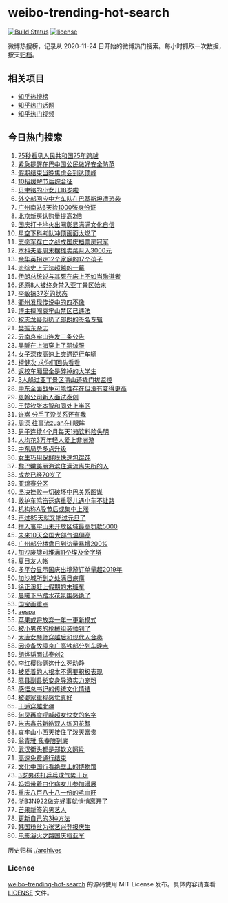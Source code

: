 # weibo-trending-hot-search

[![Build Status](https://github.com/justjavac/weibo-trending-hot-search/workflows/ci/badge.svg?branch=master)](https://github.com/justjavac/weibo-trending-hot-search/actions)
[![license](https://img.shields.io/github/license/justjavac/weibo-trending-hot-search)](https://github.com/justjavac/weibo-trending-hot-search/blob/master/LICENSE)

微博热搜榜，记录从 2020-11-24 日开始的微博热门搜索。每小时抓取一次数据，按天[归档](./archives)。

## 相关项目

- [知乎热搜榜](https://github.com/justjavac/zhihu-trending-top-search)
- [知乎热门话题](https://github.com/justjavac/zhihu-trending-hot-questions)
- [知乎热门视频](https://github.com/justjavac/zhihu-trending-hot-video)

## 今日热门搜索

<!-- BEGIN -->
<!-- 最后更新时间 Tue Oct 08 2024 06:17:13 GMT+0800 (China Standard Time) -->

1. [75秒看见人民共和国75年跨越](https://s.weibo.com//weibo?q=%2375%E7%A7%92%E7%9C%8B%E8%A7%81%E4%BA%BA%E6%B0%91%E5%85%B1%E5%92%8C%E5%9B%BD75%E5%B9%B4%E8%B7%A8%E8%B6%8A%23&Refer=new_time)
1. [紧急提醒在巴中国公民做好安全防范](https://s.weibo.com//weibo?q=%23%E7%B4%A7%E6%80%A5%E6%8F%90%E9%86%92%E5%9C%A8%E5%B7%B4%E4%B8%AD%E5%9B%BD%E5%85%AC%E6%B0%91%E5%81%9A%E5%A5%BD%E5%AE%89%E5%85%A8%E9%98%B2%E8%8C%83%23&t=31&band_rank=10&Refer=top)
1. [假期结束当晚焦虑会到达顶峰](https://s.weibo.com//weibo?q=%23%E5%81%87%E6%9C%9F%E7%BB%93%E6%9D%9F%E5%BD%93%E6%99%9A%E7%84%A6%E8%99%91%E4%BC%9A%E5%88%B0%E8%BE%BE%E9%A1%B6%E5%B3%B0%23&t=31&band_rank=1&Refer=top)
1. [10招缓解节后综合征](https://s.weibo.com//weibo?q=%2310%E6%8B%9B%E7%BC%93%E8%A7%A3%E8%8A%82%E5%90%8E%E7%BB%BC%E5%90%88%E5%BE%81%23&t=31&band_rank=3&Refer=top)
1. [贝聿铭的小女儿18岁啦](https://s.weibo.com//weibo?q=%23%E8%B4%9D%E8%81%BF%E9%93%AD%E7%9A%84%E5%B0%8F%E5%A5%B3%E5%84%BF18%E5%B2%81%E5%95%A6%23&t=31&band_rank=4&Refer=top)
1. [外交部回应中方车队在巴基斯坦遭恐袭](https://s.weibo.com//weibo?q=%23%E5%A4%96%E4%BA%A4%E9%83%A8%E5%9B%9E%E5%BA%94%E4%B8%AD%E6%96%B9%E8%BD%A6%E9%98%9F%E5%9C%A8%E5%B7%B4%E5%9F%BA%E6%96%AF%E5%9D%A6%E9%81%AD%E6%81%90%E8%A2%AD%23&t=31&band_rank=46&Refer=top)
1. [广州南站6天捡1000张身份证](https://s.weibo.com//weibo?q=%23%E5%B9%BF%E5%B7%9E%E5%8D%97%E7%AB%996%E5%A4%A9%E6%8D%A11000%E5%BC%A0%E8%BA%AB%E4%BB%BD%E8%AF%81%23&t=31&band_rank=1&Refer=top)
1. [北京新房认购量提高2倍](https://s.weibo.com//weibo?q=%23%E5%8C%97%E4%BA%AC%E6%96%B0%E6%88%BF%E8%AE%A4%E8%B4%AD%E9%87%8F%E6%8F%90%E9%AB%982%E5%80%8D%23&t=31&band_rank=36&Refer=top)
1. [国庆打卡地火出圈彰显满满文化自信](https://s.weibo.com//weibo?q=%23%E5%9B%BD%E5%BA%86%E6%89%93%E5%8D%A1%E5%9C%B0%E7%81%AB%E5%87%BA%E5%9C%88%E5%BD%B0%E6%98%BE%E6%BB%A1%E6%BB%A1%E6%96%87%E5%8C%96%E8%87%AA%E4%BF%A1%23&t=31&band_rank=25&Refer=top)
1. [星空下科考队冲顶画面太燃了](https://s.weibo.com//weibo?q=%23%E6%98%9F%E7%A9%BA%E4%B8%8B%E7%A7%91%E8%80%83%E9%98%9F%E5%86%B2%E9%A1%B6%E7%94%BB%E9%9D%A2%E5%A4%AA%E7%87%83%E4%BA%86%23&t=31&band_rank=27&Refer=top)
1. [志愿军存亡之战成国庆档票房冠军](https://s.weibo.com//weibo?q=%23%E5%BF%97%E6%84%BF%E5%86%9B%E5%AD%98%E4%BA%A1%E4%B9%8B%E6%88%98%E6%88%90%E5%9B%BD%E5%BA%86%E6%A1%A3%E7%A5%A8%E6%88%BF%E5%86%A0%E5%86%9B%23&t=31&band_rank=10&Refer=top)
1. [本科夫妻周末摆摊卖菜月入3000元](https://s.weibo.com//weibo?q=%23%E6%9C%AC%E7%A7%91%E5%A4%AB%E5%A6%BB%E5%91%A8%E6%9C%AB%E6%91%86%E6%91%8A%E5%8D%96%E8%8F%9C%E6%9C%88%E5%85%A53000%E5%85%83%23&t=31&band_rank=11&Refer=top)
1. [余华英拐走12个家庭的17个孩子](https://s.weibo.com//weibo?q=%23%E4%BD%99%E5%8D%8E%E8%8B%B1%E6%8B%90%E8%B5%B012%E4%B8%AA%E5%AE%B6%E5%BA%AD%E7%9A%8417%E4%B8%AA%E5%AD%A9%E5%AD%90%23&t=31&band_rank=50&Refer=top)
1. [恋综史上无法超越的一幕](https://s.weibo.com//weibo?q=%E6%81%8B%E7%BB%BC%E5%8F%B2%E4%B8%8A%E6%97%A0%E6%B3%95%E8%B6%85%E8%B6%8A%E7%9A%84%E4%B8%80%E5%B9%95&t=31&band_rank=14&Refer=top)
1. [伊朗总统说与其死在床上不如当殉道者](https://s.weibo.com//weibo?q=%23%E4%BC%8A%E6%9C%97%E6%80%BB%E7%BB%9F%E8%AF%B4%E4%B8%8E%E5%85%B6%E6%AD%BB%E5%9C%A8%E5%BA%8A%E4%B8%8A%E4%B8%8D%E5%A6%82%E5%BD%93%E6%AE%89%E9%81%93%E8%80%85%23&t=31&band_rank=28&Refer=top)
1. [还原8人被终身禁入亚丁景区始末](https://s.weibo.com//weibo?q=%23%E8%BF%98%E5%8E%9F8%E4%BA%BA%E8%A2%AB%E7%BB%88%E8%BA%AB%E7%A6%81%E5%85%A5%E4%BA%9A%E4%B8%81%E6%99%AF%E5%8C%BA%E5%A7%8B%E6%9C%AB%23&t=31&band_rank=19&Refer=top)
1. [李敏镐37岁的状态](https://s.weibo.com//weibo?q=%23%E6%9D%8E%E6%95%8F%E9%95%9037%E5%B2%81%E7%9A%84%E7%8A%B6%E6%80%81%23&t=31&band_rank=13&Refer=top)
1. [衢州发现传说中的四不像](https://s.weibo.com//weibo?q=%23%E8%A1%A2%E5%B7%9E%E5%8F%91%E7%8E%B0%E4%BC%A0%E8%AF%B4%E4%B8%AD%E7%9A%84%E5%9B%9B%E4%B8%8D%E5%83%8F%23&t=31&band_rank=31&Refer=top)
1. [博主擅闯哀牢山禁区已违法](https://s.weibo.com//weibo?q=%23%E5%8D%9A%E4%B8%BB%E6%93%85%E9%97%AF%E5%93%80%E7%89%A2%E5%B1%B1%E7%A6%81%E5%8C%BA%E5%B7%B2%E8%BF%9D%E6%B3%95%23&t=31&band_rank=16&Refer=top)
1. [权志龙疑似扔了郎朗的签名专辑](https://s.weibo.com//weibo?q=%23%E6%9D%83%E5%BF%97%E9%BE%99%E7%96%91%E4%BC%BC%E6%89%94%E4%BA%86%E9%83%8E%E6%9C%97%E7%9A%84%E7%AD%BE%E5%90%8D%E4%B8%93%E8%BE%91%23&t=31&band_rank=12&Refer=top)
1. [樊振东杂志](https://s.weibo.com//weibo?q=%E6%A8%8A%E6%8C%AF%E4%B8%9C%E6%9D%82%E5%BF%97&t=31&band_rank=26&Refer=top)
1. [云南哀牢山连发三条公告](https://s.weibo.com//weibo?q=%23%E4%BA%91%E5%8D%97%E5%93%80%E7%89%A2%E5%B1%B1%E8%BF%9E%E5%8F%91%E4%B8%89%E6%9D%A1%E5%85%AC%E5%91%8A%23&t=31&band_rank=21&Refer=top)
1. [吴昕在上海穿上了羽绒服](https://s.weibo.com//weibo?q=%E5%90%B4%E6%98%95%E5%9C%A8%E4%B8%8A%E6%B5%B7%E7%A9%BF%E4%B8%8A%E4%BA%86%E7%BE%BD%E7%BB%92%E6%9C%8D&t=31&band_rank=42&Refer=top)
1. [女子深夜高速上突遇逆行车辆](https://s.weibo.com//weibo?q=%23%E5%A5%B3%E5%AD%90%E6%B7%B1%E5%A4%9C%E9%AB%98%E9%80%9F%E4%B8%8A%E7%AA%81%E9%81%87%E9%80%86%E8%A1%8C%E8%BD%A6%E8%BE%86%23&t=31&band_rank=20&Refer=top)
1. [檀健次 求你们回头看看](https://s.weibo.com//weibo?q=%E6%AA%80%E5%81%A5%E6%AC%A1%20%E6%B1%82%E4%BD%A0%E4%BB%AC%E5%9B%9E%E5%A4%B4%E7%9C%8B%E7%9C%8B&t=31&band_rank=18&Refer=top)
1. [返校车厢里全是碎掉的大学生](https://s.weibo.com//weibo?q=%23%E8%BF%94%E6%A0%A1%E8%BD%A6%E5%8E%A2%E9%87%8C%E5%85%A8%E6%98%AF%E7%A2%8E%E6%8E%89%E7%9A%84%E5%A4%A7%E5%AD%A6%E7%94%9F%23&t=31&band_rank=32&Refer=top)
1. [3人躲过亚丁景区清山还撬门拔监控](https://s.weibo.com//weibo?q=%233%E4%BA%BA%E8%BA%B2%E8%BF%87%E4%BA%9A%E4%B8%81%E6%99%AF%E5%8C%BA%E6%B8%85%E5%B1%B1%E8%BF%98%E6%92%AC%E9%97%A8%E6%8B%94%E7%9B%91%E6%8E%A7%23&t=31&band_rank=24&Refer=top)
1. [中东全面战争可能性存在但没有变得更高](https://s.weibo.com//weibo?q=%23%E4%B8%AD%E4%B8%9C%E5%85%A8%E9%9D%A2%E6%88%98%E4%BA%89%E5%8F%AF%E8%83%BD%E6%80%A7%E5%AD%98%E5%9C%A8%E4%BD%86%E6%B2%A1%E6%9C%89%E5%8F%98%E5%BE%97%E6%9B%B4%E9%AB%98%23&t=31&band_rank=33&Refer=top)
1. [张翰公司新人面试泰创](https://s.weibo.com//weibo?q=%E5%BC%A0%E7%BF%B0%E5%85%AC%E5%8F%B8%E6%96%B0%E4%BA%BA%E9%9D%A2%E8%AF%95%E6%B3%B0%E5%88%9B&t=31&band_rank=38&Refer=top)
1. [王楚钦张本智和同处上半区](https://s.weibo.com//weibo?q=%23%E7%8E%8B%E6%A5%9A%E9%92%A6%E5%BC%A0%E6%9C%AC%E6%99%BA%E5%92%8C%E5%90%8C%E5%A4%84%E4%B8%8A%E5%8D%8A%E5%8C%BA%23&t=31&band_rank=29&Refer=top)
1. [许嵩 分手了没关系还有我](https://s.weibo.com//weibo?q=%E8%AE%B8%E5%B5%A9%20%E5%88%86%E6%89%8B%E4%BA%86%E6%B2%A1%E5%85%B3%E7%B3%BB%E8%BF%98%E6%9C%89%E6%88%91&t=31&band_rank=17&Refer=top)
1. [周深 往事流zuan在li眼眸](https://s.weibo.com//weibo?q=%E5%91%A8%E6%B7%B1%20%E5%BE%80%E4%BA%8B%E6%B5%81zuan%E5%9C%A8li%E7%9C%BC%E7%9C%B8&t=31&band_rank=22&Refer=top)
1. [男子连续4个月每天1箱饮料险失明](https://s.weibo.com//weibo?q=%23%E7%94%B7%E5%AD%90%E8%BF%9E%E7%BB%AD4%E4%B8%AA%E6%9C%88%E6%AF%8F%E5%A4%A91%E7%AE%B1%E9%A5%AE%E6%96%99%E9%99%A9%E5%A4%B1%E6%98%8E%23&t=31&band_rank=37&Refer=top)
1. [人均花3万年轻人爱上非洲游](https://s.weibo.com//weibo?q=%23%E4%BA%BA%E5%9D%87%E8%8A%B13%E4%B8%87%E5%B9%B4%E8%BD%BB%E4%BA%BA%E7%88%B1%E4%B8%8A%E9%9D%9E%E6%B4%B2%E6%B8%B8%23&t=31&band_rank=36&Refer=top)
1. [中东局势多点升级](https://s.weibo.com//weibo?q=%23%E4%B8%AD%E4%B8%9C%E5%B1%80%E5%8A%BF%E5%A4%9A%E7%82%B9%E5%8D%87%E7%BA%A7%23&t=31&band_rank=30&Refer=top)
1. [女生巧用保鲜膜快速包馄饨](https://s.weibo.com//weibo?q=%23%E5%A5%B3%E7%94%9F%E5%B7%A7%E7%94%A8%E4%BF%9D%E9%B2%9C%E8%86%9C%E5%BF%AB%E9%80%9F%E5%8C%85%E9%A6%84%E9%A5%A8%23&t=31&band_rank=33&Refer=top)
1. [黎巴嫩美丽海滨住满流离失所的人](https://s.weibo.com//weibo?q=%23%E9%BB%8E%E5%B7%B4%E5%AB%A9%E7%BE%8E%E4%B8%BD%E6%B5%B7%E6%BB%A8%E4%BD%8F%E6%BB%A1%E6%B5%81%E7%A6%BB%E5%A4%B1%E6%89%80%E7%9A%84%E4%BA%BA%23&t=31&band_rank=49&Refer=top)
1. [成龙已经70岁了](https://s.weibo.com//weibo?q=%23%E6%88%90%E9%BE%99%E5%B7%B2%E7%BB%8F70%E5%B2%81%E4%BA%86%23&t=31&band_rank=22&Refer=top)
1. [亚锦赛分区](https://s.weibo.com//weibo?q=%E4%BA%9A%E9%94%A6%E8%B5%9B%E5%88%86%E5%8C%BA&t=31&band_rank=6&Refer=top)
1. [坚决挫败一切破坏中巴关系图谋](https://s.weibo.com//weibo?q=%23%E5%9D%9A%E5%86%B3%E6%8C%AB%E8%B4%A5%E4%B8%80%E5%88%87%E7%A0%B4%E5%9D%8F%E4%B8%AD%E5%B7%B4%E5%85%B3%E7%B3%BB%E5%9B%BE%E8%B0%8B%23&t=31&band_rank=37&Refer=top)
1. [救护车鸣笛送病重婴儿遇小车不让路](https://s.weibo.com//weibo?q=%23%E6%95%91%E6%8A%A4%E8%BD%A6%E9%B8%A3%E7%AC%9B%E9%80%81%E7%97%85%E9%87%8D%E5%A9%B4%E5%84%BF%E9%81%87%E5%B0%8F%E8%BD%A6%E4%B8%8D%E8%AE%A9%E8%B7%AF%23&t=31&band_rank=39&Refer=top)
1. [机构称A股节后或集中上涨](https://s.weibo.com//weibo?q=%23%E6%9C%BA%E6%9E%84%E7%A7%B0A%E8%82%A1%E8%8A%82%E5%90%8E%E6%88%96%E9%9B%86%E4%B8%AD%E4%B8%8A%E6%B6%A8%23&t=31&band_rank=9&Refer=top)
1. [再过85天就又能过元旦了](https://s.weibo.com//weibo?q=%23%E5%86%8D%E8%BF%8785%E5%A4%A9%E5%B0%B1%E5%8F%88%E8%83%BD%E8%BF%87%E5%85%83%E6%97%A6%E4%BA%86%23&t=31&band_rank=7&Refer=top)
1. [擅入哀牢山未开放区域最高罚款5000](https://s.weibo.com//weibo?q=%23%E6%93%85%E5%85%A5%E5%93%80%E7%89%A2%E5%B1%B1%E6%9C%AA%E5%BC%80%E6%94%BE%E5%8C%BA%E5%9F%9F%E6%9C%80%E9%AB%98%E7%BD%9A%E6%AC%BE5000%23&t=31&band_rank=38&Refer=top)
1. [未来10天全国大部气温偏高](https://s.weibo.com//weibo?q=%23%E6%9C%AA%E6%9D%A510%E5%A4%A9%E5%85%A8%E5%9B%BD%E5%A4%A7%E9%83%A8%E6%B0%94%E6%B8%A9%E5%81%8F%E9%AB%98%23&t=31&band_rank=40&Refer=top)
1. [广州部分楼盘日到访量暴增200%](https://s.weibo.com//weibo?q=%23%E5%B9%BF%E5%B7%9E%E9%83%A8%E5%88%86%E6%A5%BC%E7%9B%98%E6%97%A5%E5%88%B0%E8%AE%BF%E9%87%8F%E6%9A%B4%E5%A2%9E200%25%23&t=31&band_rank=35&Refer=top)
1. [加沙废墟可堆满11个埃及金字塔](https://s.weibo.com//weibo?q=%23%E5%8A%A0%E6%B2%99%E5%BA%9F%E5%A2%9F%E5%8F%AF%E5%A0%86%E6%BB%A111%E4%B8%AA%E5%9F%83%E5%8F%8A%E9%87%91%E5%AD%97%E5%A1%94%23&t=31&band_rank=47&Refer=top)
1. [夏目友人帐](https://s.weibo.com//weibo?q=%E5%A4%8F%E7%9B%AE%E5%8F%8B%E4%BA%BA%E5%B8%90&t=31&band_rank=35&Refer=top)
1. [多平台显示国庆出境游订单量超2019年](https://s.weibo.com//weibo?q=%23%E5%A4%9A%E5%B9%B3%E5%8F%B0%E6%98%BE%E7%A4%BA%E5%9B%BD%E5%BA%86%E5%87%BA%E5%A2%83%E6%B8%B8%E8%AE%A2%E5%8D%95%E9%87%8F%E8%B6%852019%E5%B9%B4%23&t=31&band_rank=10&Refer=top)
1. [加沙城所到之处满目疮痍](https://s.weibo.com//weibo?q=%23%E5%8A%A0%E6%B2%99%E5%9F%8E%E6%89%80%E5%88%B0%E4%B9%8B%E5%A4%84%E6%BB%A1%E7%9B%AE%E7%96%AE%E7%97%8D%23&t=31&band_rank=49&Refer=top)
1. [徐正溪赶上假期的末班车](https://s.weibo.com//weibo?q=%E5%BE%90%E6%AD%A3%E6%BA%AA%E8%B5%B6%E4%B8%8A%E5%81%87%E6%9C%9F%E7%9A%84%E6%9C%AB%E7%8F%AD%E8%BD%A6&t=31&band_rank=50&Refer=top)
1. [晨曦下马踏水花氛围感绝了](https://s.weibo.com//weibo?q=%23%E6%99%A8%E6%9B%A6%E4%B8%8B%E9%A9%AC%E8%B8%8F%E6%B0%B4%E8%8A%B1%E6%B0%9B%E5%9B%B4%E6%84%9F%E7%BB%9D%E4%BA%86%23&t=31&band_rank=10&Refer=top)
1. [国宝画重点](https://s.weibo.com//weibo?q=%23%E5%9B%BD%E5%AE%9D%E7%94%BB%E9%87%8D%E7%82%B9%23&t=31&band_rank=46&Refer=top)
1. [aespa](https://s.weibo.com//weibo?q=aespa&t=31&band_rank=15&Refer=top)
1. [苹果或将放弃一年一更新模式](https://s.weibo.com//weibo?q=%23%E8%8B%B9%E6%9E%9C%E6%88%96%E5%B0%86%E6%94%BE%E5%BC%83%E4%B8%80%E5%B9%B4%E4%B8%80%E6%9B%B4%E6%96%B0%E6%A8%A1%E5%BC%8F%23&t=31&band_rank=5&Refer=top)
1. [被小男孩的枪械组装帅到了](https://s.weibo.com//weibo?q=%23%E8%A2%AB%E5%B0%8F%E7%94%B7%E5%AD%A9%E7%9A%84%E6%9E%AA%E6%A2%B0%E7%BB%84%E8%A3%85%E5%B8%85%E5%88%B0%E4%BA%86%23&t=31&band_rank=10&Refer=top)
1. [大唐女琴师穿越后和现代人合奏](https://s.weibo.com//weibo?q=%23%E5%A4%A7%E5%94%90%E5%A5%B3%E7%90%B4%E5%B8%88%E7%A9%BF%E8%B6%8A%E5%90%8E%E5%92%8C%E7%8E%B0%E4%BB%A3%E4%BA%BA%E5%90%88%E5%A5%8F%23&t=31&band_rank=44&Refer=top)
1. [因设备故障京广高铁部分列车晚点](https://s.weibo.com//weibo?q=%23%E5%9B%A0%E8%AE%BE%E5%A4%87%E6%95%85%E9%9A%9C%E4%BA%AC%E5%B9%BF%E9%AB%98%E9%93%81%E9%83%A8%E5%88%86%E5%88%97%E8%BD%A6%E6%99%9A%E7%82%B9%23&t=31&band_rank=10&Refer=top)
1. [胡烨韬面试泰创2](https://s.weibo.com//weibo?q=%E8%83%A1%E7%83%A8%E9%9F%AC%E9%9D%A2%E8%AF%95%E6%B3%B0%E5%88%9B2&t=31&band_rank=42&Refer=top)
1. [李红樱你俩这什么死动静](https://s.weibo.com//weibo?q=%E6%9D%8E%E7%BA%A2%E6%A8%B1%E4%BD%A0%E4%BF%A9%E8%BF%99%E4%BB%80%E4%B9%88%E6%AD%BB%E5%8A%A8%E9%9D%99&t=31&band_rank=43&Refer=top)
1. [被爱着的人根本不需要积极表现](https://s.weibo.com//weibo?q=%E8%A2%AB%E7%88%B1%E7%9D%80%E7%9A%84%E4%BA%BA%E6%A0%B9%E6%9C%AC%E4%B8%8D%E9%9C%80%E8%A6%81%E7%A7%AF%E6%9E%81%E8%A1%A8%E7%8E%B0&t=31&band_rank=30&Refer=top)
1. [隰县副县长变身导游实力宠粉](https://s.weibo.com//weibo?q=%23%E9%9A%B0%E5%8E%BF%E5%89%AF%E5%8E%BF%E9%95%BF%E5%8F%98%E8%BA%AB%E5%AF%BC%E6%B8%B8%E5%AE%9E%E5%8A%9B%E5%AE%A0%E7%B2%89%23&t=31&band_rank=36&Refer=top)
1. [感悟总书记的传统文化情结](https://s.weibo.com//weibo?q=%23%E6%84%9F%E6%82%9F%E6%80%BB%E4%B9%A6%E8%AE%B0%E7%9A%84%E4%BC%A0%E7%BB%9F%E6%96%87%E5%8C%96%E6%83%85%E7%BB%93%23&Refer=new_time)
1. [被婆家重视感觉真好](https://s.weibo.com//weibo?q=%23%E8%A2%AB%E5%A9%86%E5%AE%B6%E9%87%8D%E8%A7%86%E6%84%9F%E8%A7%89%E7%9C%9F%E5%A5%BD%23&t=31&band_rank=34&Refer=top)
1. [于适穿越北疆](https://s.weibo.com//weibo?q=%23%E4%BA%8E%E9%80%82%E7%A9%BF%E8%B6%8A%E5%8C%97%E7%96%86%23&t=31&band_rank=24&Refer=top)
1. [何炅再度呼喊超女快女的名字](https://s.weibo.com//weibo?q=%E4%BD%95%E7%82%85%E5%86%8D%E5%BA%A6%E5%91%BC%E5%96%8A%E8%B6%85%E5%A5%B3%E5%BF%AB%E5%A5%B3%E7%9A%84%E5%90%8D%E5%AD%97&t=31&band_rank=49&Refer=top)
1. [朱志鑫苏新皓双人练习花絮](https://s.weibo.com//weibo?q=%23%E6%9C%B1%E5%BF%97%E9%91%AB%E8%8B%8F%E6%96%B0%E7%9A%93%E5%8F%8C%E4%BA%BA%E7%BB%83%E4%B9%A0%E8%8A%B1%E7%B5%AE%23&t=31&band_rank=23&Refer=top)
1. [哀牢山小西天接住了泼天富贵](https://s.weibo.com//weibo?q=%23%E5%93%80%E7%89%A2%E5%B1%B1%E5%B0%8F%E8%A5%BF%E5%A4%A9%E6%8E%A5%E4%BD%8F%E4%BA%86%E6%B3%BC%E5%A4%A9%E5%AF%8C%E8%B4%B5%23&t=31&band_rank=44&Refer=top)
1. [翁青雅 我奉陪到底](https://s.weibo.com//weibo?q=%E7%BF%81%E9%9D%92%E9%9B%85%20%E6%88%91%E5%A5%89%E9%99%AA%E5%88%B0%E5%BA%95&t=31&band_rank=47&Refer=top)
1. [武汉街头都是郑钦文照片](https://s.weibo.com//weibo?q=%23%E6%AD%A6%E6%B1%89%E8%A1%97%E5%A4%B4%E9%83%BD%E6%98%AF%E9%83%91%E9%92%A6%E6%96%87%E7%85%A7%E7%89%87%23&t=31&band_rank=41&Refer=top)
1. [高速免费通行结束](https://s.weibo.com//weibo?q=%23%E9%AB%98%E9%80%9F%E5%85%8D%E8%B4%B9%E9%80%9A%E8%A1%8C%E7%BB%93%E6%9D%9F%23&t=31&band_rank=2&Refer=top)
1. [文化中国行看绝壁上的博物馆](https://s.weibo.com//weibo?q=%23%E6%96%87%E5%8C%96%E4%B8%AD%E5%9B%BD%E8%A1%8C%E7%9C%8B%E7%BB%9D%E5%A3%81%E4%B8%8A%E7%9A%84%E5%8D%9A%E7%89%A9%E9%A6%86%23&t=31&band_rank=3&Refer=top)
1. [3岁男孩打乒乓球气势十足](https://s.weibo.com//weibo?q=%233%E5%B2%81%E7%94%B7%E5%AD%A9%E6%89%93%E4%B9%92%E4%B9%93%E7%90%83%E6%B0%94%E5%8A%BF%E5%8D%81%E8%B6%B3%23&t=31&band_rank=8&Refer=top)
1. [妈妈带着白化病女儿参加漫展](https://s.weibo.com//weibo?q=%E5%A6%88%E5%A6%88%E5%B8%A6%E7%9D%80%E7%99%BD%E5%8C%96%E7%97%85%E5%A5%B3%E5%84%BF%E5%8F%82%E5%8A%A0%E6%BC%AB%E5%B1%95&t=31&band_rank=40&Refer=top)
1. [重庆八百八十八一份的毛血旺](https://s.weibo.com//weibo?q=%E9%87%8D%E5%BA%86%E5%85%AB%E7%99%BE%E5%85%AB%E5%8D%81%E5%85%AB%E4%B8%80%E4%BB%BD%E7%9A%84%E6%AF%9B%E8%A1%80%E6%97%BA&t=31&band_rank=43&Refer=top)
1. [浙B3N922做完好事就悄悄离开了](https://s.weibo.com//weibo?q=%23%E6%B5%99B3N922%E5%81%9A%E5%AE%8C%E5%A5%BD%E4%BA%8B%E5%B0%B1%E6%82%84%E6%82%84%E7%A6%BB%E5%BC%80%E4%BA%86%23&t=31&band_rank=45&Refer=top)
1. [芒果新签的男艺人](https://s.weibo.com//weibo?q=%E8%8A%92%E6%9E%9C%E6%96%B0%E7%AD%BE%E7%9A%84%E7%94%B7%E8%89%BA%E4%BA%BA&t=31&band_rank=47&Refer=top)
1. [更新自己的3种方法](https://s.weibo.com//weibo?q=%23%E6%9B%B4%E6%96%B0%E8%87%AA%E5%B7%B1%E7%9A%843%E7%A7%8D%E6%96%B9%E6%B3%95%23&t=31&band_rank=48&Refer=top)
1. [韩国粉丝为张艺兴登报庆生](https://s.weibo.com//weibo?q=%23%E9%9F%A9%E5%9B%BD%E7%B2%89%E4%B8%9D%E4%B8%BA%E5%BC%A0%E8%89%BA%E5%85%B4%E7%99%BB%E6%8A%A5%E5%BA%86%E7%94%9F%23&t=31&band_rank=49&Refer=top)
1. [电影浴火之路国庆档亚军](https://s.weibo.com//weibo?q=%23%E7%94%B5%E5%BD%B1%E6%B5%B4%E7%81%AB%E4%B9%8B%E8%B7%AF%E5%9B%BD%E5%BA%86%E6%A1%A3%E4%BA%9A%E5%86%9B%23&t=31&band_rank=50&Refer=top)

<!-- END -->

历史归档 [./archives](./archives)

### License

[weibo-trending-hot-search](https://github.com/justjavac/weibo-trending-hot-search) 的源码使用 MIT License
发布。具体内容请查看 [LICENSE](./LICENSE) 文件。
